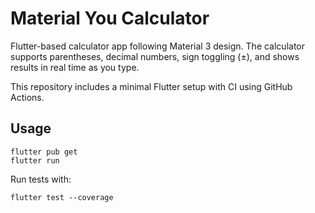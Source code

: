# Material You Calculator

Flutter-based calculator app following Material 3 design.
The calculator supports parentheses, decimal numbers, sign toggling (±), and shows results in real time as you type.

This repository includes a minimal Flutter setup with CI using GitHub Actions.

## Usage

```
flutter pub get
flutter run
```

Run tests with:

```
flutter test --coverage
```
